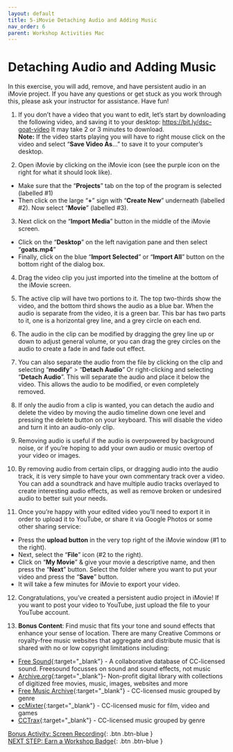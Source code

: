 ```yaml
---
layout: default
title: 5-iMovie Detaching Audio and Adding Music
nav_order: 6
parent: Workshop Activities Mac
---
```

# Detaching Audio and Adding Music
In this exercise, you will add, remove, and have persistent audio in an iMovie project. If you have any questions or get stuck as you work through this, please ask your instructor for assistance.  Have fun!

1. If you don’t have a video that you want to edit, let’s start by downloading the following video, and saving it to your desktop: https://bit.ly/dsc-goat-video  It may take 2 or 3 minutes to download.<br>
**Note:** If the video starts playing you will have to right mouse click on the video and select “**Save Video As**…” to save it to your computer’s desktop.

2. Open iMovie by clicking on the iMovie icon (see the purple icon on the right for what it should look like).
- Make sure that the “**Projects**” tab on the top of the program is selected (labelled #1)
- Then click on the large “**+**” sign with “**Create New**” underneath (labelled #2).
Now select “**Movie**” (labelled #3).

3. Next click on the “**Import Media**” button in the middle of the iMovie screen. 
- Click on the “**Desktop**” on the left navigation pane and then select “**goats.mp4**” 
- Finally, click on the blue “**Import Selected**” or “**Import All**” button on the bottom right of the dialog box.

4. Drag the video clip you just imported into the timeline at the bottom of the iMovie screen.

5. The active clip will have two portions to it. The top two-thirds show the video, and the bottom third shows the audio as a blue bar. When the audio is separate from the video, it is a green bar. This bar has two parts to it, one is a horizontal grey line, and a grey circle on each end. 

6. The audio in the clip can be modified by dragging the grey line up or down to adjust general volume, or you can drag the grey circles on the audio to create a fade in and fade out effect. 

7. You can also separate the audio from the file by clicking on the clip and selecting “**modify**” > “**Detach Audio**” Or right-clicking and selecting “**Detach Audio**”. This will separate the audio and place it below the video. This allows the audio to be modified, or even completely removed. 

8. If only the audio from a clip is wanted, you can detach the audio and delete the video by moving the audio timeline down one level and pressing the delete button on your keyboard. This will disable the video and turn it into an audio-only clip.

9. Removing audio is useful if the audio is overpowered by background noise, or if you’re hoping to add your own audio or music overtop of your video or images. 

10. By removing audio from certain clips, or dragging audio into the audio track, it is very simple to have your own commentary track over a video. You can add a soundtrack and have multiple audio tracks overlayed to create interesting audio effects, as well as remove broken or undesired audio to better suit your needs. 

11. Once you’re happy with your edited video you’ll need to export it in order to upload it to YouTube, or share it via Google Photos or some other sharing service:
- Press the **upload button** in the very top right of the iMovie window (#1 to the right).
- Next, select the “**File**” icon (#2 to the right).
- Click on “**My Movie**” & give your movie a descriptive name, and then press the “**Next**” button. Select the folder where you want to put your video and press the “**Save**” button.
- It will take a few minutes for iMovie to export your video.

12. Congratulations, you’ve created a persistent audio project in iMovie! If you want to post your video to YouTube, just upload the file to your YouTube account.

13. **Bonus Content**: Find music that fits your tone and sound effects that enhance your sense of location. There are many Creative Commons or royalty-free music websites that aggregate and distribute music that is shared with no or low copyright limitations including:
- [Free Sound](http://bit.ly/33deeCq){:target="_blank"} - A collaborative database of CC-licensed sound. Freesound focusses on sound and sound effects, not music
- [Archive.org](http://bit.ly/2DeGY2M){:target="_blank"}- Non-profit digital library with collections of digitized free movies, music, images, websites and more  
- [Free Music Archive](http://bit.ly/2OgSUsS){:target="_blank"} - CC-licensed music grouped by genre 
- [ccMixter](http://bit.ly/34hdOMq){:target="_blank"} - CC-licensed music for film, video and games 
- [CCTrax](http://bit.ly/2DbPjV8){:target="_blank"} - CC-licensed music grouped by genre

[Bonus Activity: Screen Recording](screen-recording.html){: .btn .btn-blue }<br>
[NEXT STEP: Earn a Workshop Badge](informal-credentials.html){: .btn .btn-blue }
